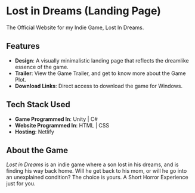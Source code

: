 # Lost in Dreams (Landing Page)
 The Official Website for my Indie Game, Lost In Dreams.
 
## Features
- **Design**: A visually minimalistic landing page that reflects the dreamlike essence of the game.
- **Trailer**: View the Game Trailer, and get to know more about the Game Plot.
- **Download Links**: Direct access to download the game for Windows.

## Tech Stack Used
- **Game Programmed In**: Unity | C# 
- **Website Programmed In**: HTML | CSS 
- **Hosting**: Netlify

## About the Game
*Lost in Dreams* is an indie game where a son lost in his dreams, and is finding his way back home. Will he get back to his mom, or will he go into an unexplained condition? The choice is yours. A Short Horror Experience just for you.